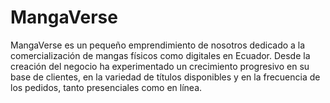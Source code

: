 # MangaVerse
MangaVerse es un pequeño emprendimiento de nosotros dedicado a la comercialización de mangas físicos como digitales en Ecuador. Desde la creación del negocio ha experimentado un crecimiento progresivo en su base de clientes, en la variedad de títulos disponibles y en la frecuencia de los pedidos, tanto presenciales como en línea.

